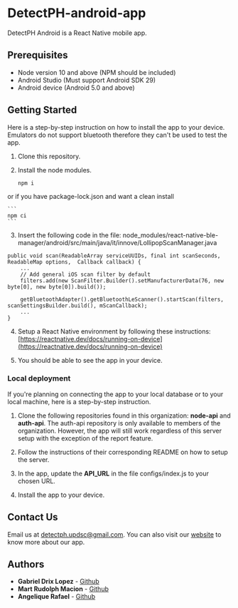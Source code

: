 # DetectPH-android-app
DetectPH Android is a React Native mobile app.

## Prerequisites
* Node version 10 and above (NPM should be included)
* Android Studio (Must support Android SDK 29)
* Android device (Android 5.0 and above)

## Getting Started
Here is a step-by-step instruction on how to install the app to your device. Emulators do not support bluetooth therefore they can't be used to test the app.

1) Clone this repository.

2) Install the node modules.

	```
	npm i
	```

or if you have package-lock.json and want a clean install

	```
	npm ci
	```
	
3) Insert the following code in the file: node_modules/react-native-ble-manager/android/src/main/java/it/innove/LollipopScanManager.java

```
public void scan(ReadableArray serviceUUIDs, final int scanSeconds, ReadableMap options,  Callback callback) {
	...
	// Add general iOS scan filter by default
	filters.add(new ScanFilter.Builder().setManufacturerData(76, new byte[0], new byte[0]).build());

	getBluetoothAdapter().getBluetoothLeScanner().startScan(filters, scanSettingsBuilder.build(), mScanCallback);
	...
}
```

4) Setup a React Native environment by following these instructions: [https://reactnative.dev/docs/running-on-device](https://reactnative.dev/docs/running-on-device)

5) You should be able to see the app in your device.


### Local deployment
If you're planning on connecting the app to your local database or to your local machine, here is a step-by-step instruction.

1) Clone the following repositories found in this organization: **node-api** and **auth-api**. The auth-api repository is only available to members of the organization. However, the app will still work regardless of this server setup with the exception of the report feature.

2) Follow the instructions of their corresponding README on how to setup the server.

3) In the app, update the **API_URL** in the file configs/index.js to your chosen URL.

4) Install the app to your device.


## Contact Us
Email us at [detectph.updsc@gmail.com](mailto:detectph.updsc@gmail.com).
You can also visit our [website](https://www.detectph.com) to know more about our app.


## Authors
* **Gabriel Drix Lopez** - [Github](https://github.com/gabrielslach)
* **Mart Rudolph Macion** - [Github](https://github.com/trmartmacion)
* **Angelique Rafael** - [Github](https://github.com/JelloJill)
